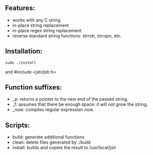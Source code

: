 ## Features:
- works with any C string
- in-place string replacement
- in-place regex string replacement
- reverse standard string functions: strrstr, strrspn, etc.
## Installation:
```
sudo ./install
```
and #include <jstr/jstr.h>
## Function suffixes:
- _p: returns a pointer to the new end of the passed string.
- _f: assumes that there be enough space: it will not grow the string.
- _now: compiles regular expression now.
## Scripts:
- build: generate additional functions
- clean: delete files generated by ./build
- install: builds and copies the result to /usr/local/jstr
